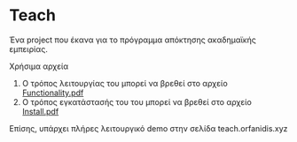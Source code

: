 # Teach

Ένα project που έκανα για το πρόγραμμα απόκτησης ακαδημαϊκής εμπειρίας.

Χρήσιμα αρχεία

1) Ο τρόπος λειτουργίας του μπορεί να βρεθεί στο αρχείο [Functionality.pdf](https://github.com/porfanid/Teach/blob/main/Functionality.pdf)
2) Ο τρόπος εγκατάστασής του του μπορεί να βρεθεί στο αρχείο [Install.pdf](https://github.com/porfanid/Teach/blob/main/Install.pdf)

Επίσης, υπάρχει πλήρες λειτουργικό demo στην σελίδα teach.orfanidis.xyz